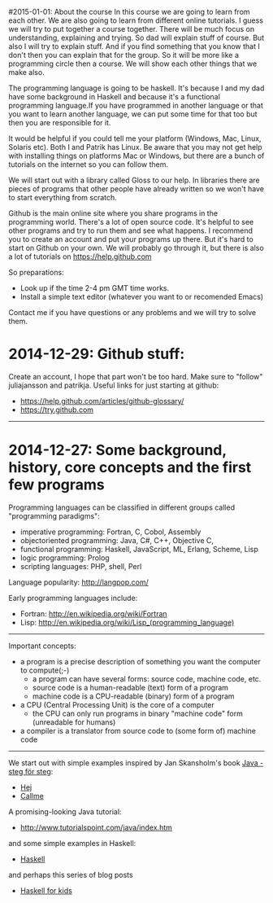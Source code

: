 #2015-01-01: About the course
In this course we are going to learn from each other. We are also going to learn from different online tutorials. I guess we will try to put together a course together. There will be much focus on understanding, explaining and trying. So dad will explain stuff of course. But also I will try to explain stuff. And if you find something that you know that I don't then you can explain that for the group. So it will be more like a programming circle then a course. We will show each other things that we make also. 

The programming language is going to be haskell. It's because I and my dad have some background in Haskell and because it's a functional programming language.If you have programmed in another language or that you want to learn another language, we can put some time for that too but then you are responsible for it.

It would be helpful if you could tell me your platform (Windows, Mac, Linux, Solaris etc). Both I and Patrik has Linux.  Be aware that you may not get help with installing things on platforms Mac or Windows, but there are a bunch of tutorials on the internet so you can follow them. 

We will start out with a library called Gloss to our help. In libraries there are pieces of programs that other people have already written so we won't have to start everything from scratch.

Github is the main online site where you share programs in the programming world. There's a lot of open source code. It's helpful to see other programs and try to run them and see what happens. I recommend you to create an account and put your programs up there. But it's hard to start on Github on your own. We will probably go through it, but there is also a lot of tutorials on https://help.github.com

So preparations:
* Look up if the time 2-4 pm GMT time works.
* Install a simple text editor (whatever you want to or recomended Emacs)

Contact me if you have questions or any problems and we will try to solve them. 
# 2014-12-29: Github stuff:
Create an account, I hope that part won't be too hard. Make sure to "follow" juliajansson and patrikja. 
Useful links for just starting at github:

* https://help.github.com/articles/github-glossary/
* https://try.github.com

----------------

# 2014-12-27: Some background, history, core concepts and the first few programs

Programming languages can be classified in different groups called "programming paradigms":

* imperative programming: Fortran, C, Cobol, Assembly
* objectoriented programming: Java, C#, C++, Objective C, 
* functional programming: Haskell, JavaScript, ML, Erlang, Scheme, Lisp
* logic programming: Prolog
* scripting languages: PHP, shell, Perl

Language popularity: http://langpop.com/

Early programming languages include:

* Fortran: http://en.wikipedia.org/wiki/Fortran
* Lisp: http://en.wikipedia.org/wiki/Lisp_(programming_language)

----------------

Important concepts:

* a program is a precise description of something you want the computer to compute(;-)
    * a program can have several forms: source code, machine code, etc.
    * source code is a human-readable (text) form of a program
    * machine code is a CPU-readable (binary) form of a program
* a CPU (Central Processing Unit) is the core of a computer
    * the CPU can only run programs in binary "machine code" form (unreadable for humans)
* a compiler is a translator from source code to (some form of) machine code

----------------

We start out with simple examples inspired by Jan Skansholm's book [Java - steg för steg](http://skansholm.com/javasteg/):

* [Hej](https://github.com/patrikja/javabeginner/blob/master/javamapp/Hej.java)
* [Callme](https://github.com/patrikja/javabeginner/blob/master/javamapp/Callme.java)

A promising-looking Java tutorial:

* http://www.tutorialspoint.com/java/index.htm

and some simple examples in Haskell:

* [Haskell](https://github.com/juliajansson/haskellbeginner)

and perhaps this series of blog posts

* [Haskell for kids](https://cdsmith.wordpress.com/2011/08/16/haskell-for-kids-week-1/)

